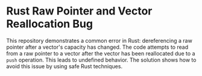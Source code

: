 # Rust Raw Pointer and Vector Reallocation Bug

This repository demonstrates a common error in Rust: dereferencing a raw pointer after a vector's capacity has changed.  The code attempts to read from a raw pointer to a vector after the vector has been reallocated due to a `push` operation. This leads to undefined behavior.  The solution shows how to avoid this issue by using safe Rust techniques.